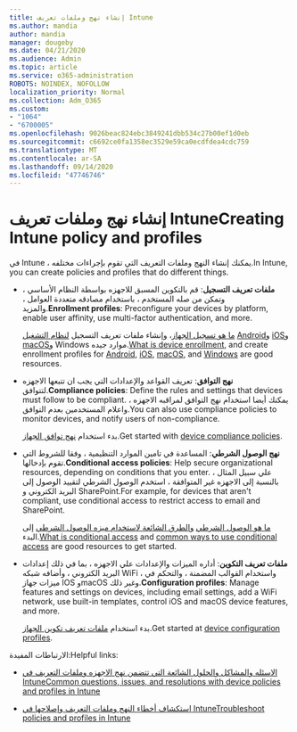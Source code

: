 ```yaml
---
title: إنشاء نهج وملفات تعريف Intune
ms.author: mandia
author: mandia
manager: dougeby
ms.date: 04/21/2020
ms.audience: Admin
ms.topic: article
ms.service: o365-administration
ROBOTS: NOINDEX, NOFOLLOW
localization_priority: Normal
ms.collection: Adm_O365
ms.custom:
- "1064"
- "6700005"
ms.openlocfilehash: 9026beac824ebc3849241dbb534c27b00ef1d0eb
ms.sourcegitcommit: c6692ce0fa1358ec3529e59ca0ecdfdea4cdc759
ms.translationtype: MT
ms.contentlocale: ar-SA
ms.lasthandoff: 09/14/2020
ms.locfileid: "47746746"
---
```

# <a name="creating-intune-policy-and-profiles"></a><span data-ttu-id="f925a-102">إنشاء نهج وملفات تعريف Intune</span><span class="sxs-lookup"><span data-stu-id="f925a-102">Creating Intune policy and profiles</span></span>

<span data-ttu-id="f925a-103">في Intune ، يمكنك إنشاء النهج وملفات التعريف التي تقوم بإجراءات مختلفه.</span><span class="sxs-lookup"><span data-stu-id="f925a-103">In Intune, you can create policies and profiles that do different things.</span></span>

- <span data-ttu-id="f925a-104">**ملفات تعريف التسجيل**: قم بالتكوين المسبق للاجهزه بواسطة النظام الأساسي ، وتمكن من صله المستخدم ، باستخدام مصادقه متعددة العوامل ، والمزيد.</span><span class="sxs-lookup"><span data-stu-id="f925a-104">**Enrollment profiles**: Preconfigure your devices by platform, enable user affinity, use multi-factor authentication, and more.</span></span>

  <span data-ttu-id="f925a-105">[ما هو تسجيل الجهاز](https://docs.microsoft.com/intune/device-enrollment)، وإنشاء ملفات تعريف التسجيل [لنظام التشغيل](https://docs.microsoft.com/intune/windows-enrollment-methods) [Android](https://docs.microsoft.com/intune/android-enroll)و [iOS](https://docs.microsoft.com/intune/ios-enroll)و [macOS](https://docs.microsoft.com/intune/macos-enroll)و Windows موارد جيده.</span><span class="sxs-lookup"><span data-stu-id="f925a-105">[What is device enrollment](https://docs.microsoft.com/intune/device-enrollment), and create enrollment profiles for [Android](https://docs.microsoft.com/intune/android-enroll), [iOS](https://docs.microsoft.com/intune/ios-enroll), [macOS](https://docs.microsoft.com/intune/macos-enroll), and [Windows](https://docs.microsoft.com/intune/windows-enrollment-methods) are good resources.</span></span>

- <span data-ttu-id="f925a-106">**نهج التوافق**: تعريف القواعد والإعدادات التي يجب ان تتبعها الاجهزه لتتوافق.</span><span class="sxs-lookup"><span data-stu-id="f925a-106">**Compliance policies**: Define the rules and settings that devices must follow to be compliant.</span></span> <span data-ttu-id="f925a-107">يمكنك أيضا استخدام نهج التوافق لمراقبه الاجهزه ، واعلام المستخدمين بعدم التوافق.</span><span class="sxs-lookup"><span data-stu-id="f925a-107">You can also use compliance policies to monitor devices, and notify users of non-compliance.</span></span>

  <span data-ttu-id="f925a-108">بدء استخدام [نهج توافق الجهاز](https://docs.microsoft.com/intune/device-compliance-get-started).</span><span class="sxs-lookup"><span data-stu-id="f925a-108">Get started with [device compliance policies](https://docs.microsoft.com/intune/device-compliance-get-started).</span></span>
- <span data-ttu-id="f925a-109">**نهج الوصول الشرطي**: المساعدة في تامين الموارد التنظيمية ، وفقا للشروط التي تقوم بإدخالها.</span><span class="sxs-lookup"><span data-stu-id="f925a-109">**Conditional access policies**: Help secure organizational resources, depending on conditions that you enter.</span></span> <span data-ttu-id="f925a-110">علي سبيل المثال ، بالنسبة إلى الاجهزه غير المتوافقة ، استخدم الوصول الشرطي لتقييد الوصول إلى البريد الكتروني و SharePoint.</span><span class="sxs-lookup"><span data-stu-id="f925a-110">For example, for devices that aren't compliant, use conditional access to restrict access to email and SharePoint.</span></span>

  <span data-ttu-id="f925a-111">[ما هو الوصول الشرطي](https://docs.microsoft.com/intune/conditional-access) [والطرق الشائعة لاستخدام ميزه الوصول الشرطي](https://docs.microsoft.com/intune/conditional-access-intune-common-ways-use) إلى البدء.</span><span class="sxs-lookup"><span data-stu-id="f925a-111">[What is conditional access](https://docs.microsoft.com/intune/conditional-access) and [common ways to use conditional access](https://docs.microsoft.com/intune/conditional-access-intune-common-ways-use) are good resources to get started.</span></span>

- <span data-ttu-id="f925a-112">**ملفات تعريف التكوين**: أداره الميزات والإعدادات علي الاجهزه ، بما في ذلك إعدادات البريد الكتروني ، وأضافه شبكه WiFi ، واستخدام القوالب المضمنة ، والتحكم في ميزات جهاز IOS وmacOS وغير ذلك.</span><span class="sxs-lookup"><span data-stu-id="f925a-112">**Configuration profiles**: Manage features and settings on devices, including email settings, add a WiFi network, use built-in templates, control iOS and macOS device features, and more.</span></span>

  <span data-ttu-id="f925a-113">بدء استخدام [ملفات تعريف تكوين الجهاز](https://docs.microsoft.com/intune/device-profiles).</span><span class="sxs-lookup"><span data-stu-id="f925a-113">Get started at [device configuration profiles](https://docs.microsoft.com/intune/device-profiles).</span></span>

<span data-ttu-id="f925a-114">الارتباطات المفيدة:</span><span class="sxs-lookup"><span data-stu-id="f925a-114">Helpful links:</span></span>

- [<span data-ttu-id="f925a-115">الاسئله والمشاكل والحلول الشائعة التي تتضمن نهج الاجهزه وملفات التعريف في Intune</span><span class="sxs-lookup"><span data-stu-id="f925a-115">Common questions, issues, and resolutions with device policies and profiles in Intune</span></span>](https://docs.microsoft.com/intune/device-profile-troubleshoot)

- [<span data-ttu-id="f925a-116">استكشاف أخطاء النهج وملفات التعريف وإصلاحها في Intune</span><span class="sxs-lookup"><span data-stu-id="f925a-116">Troubleshoot policies and profiles in Intune</span></span>](https://docs.microsoft.com/intune/troubleshoot-policies-in-microsoft-intune)
